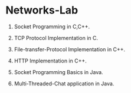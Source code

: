 # Networks-Lab

1. Socket Programming in C,C++.

2. TCP Protocol Implementation in C.

3. File-transfer-Protocol Implementation in C++.

4. HTTP Implementation in C++.

5. Socket Programming Basics in Java.

6. Multi-Threaded-Chat application in Java.
